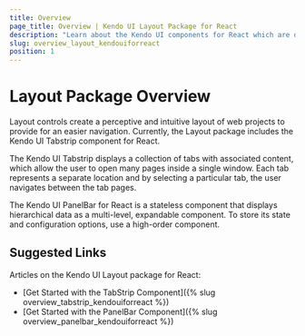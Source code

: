 ```yaml
---
title: Overview
page_title: Overview | Kendo UI Layout Package for React
description: "Learn about the Kendo UI components for React which are delivered by the Layout package."
slug: overview_layout_kendouiforreact
position: 1
---
```


# Layout Package Overview

Layout controls create a perceptive and intuitive layout of web projects to provide for an easier navigation. Currently, the Layout package includes the Kendo UI Tabstrip component for React.

The Kendo UI Tabstrip displays a collection of tabs with associated content, which allow the user to open many pages inside a single window. Each tab represents a separate location and by selecting a particular tab, the user navigates between the tab pages.

The Kendo UI PanelBar for React is a stateless component that displays hierarchical data as a multi-level, expandable component. To store its state and configuration options, use a high-order component.

## Suggested Links

Articles on the Kendo UI Layout package for React:

* [Get Started with the TabStrip Component]({% slug overview_tabstrip_kendouiforreact %})
* [Get Started with the PanelBar Component]({% slug overview_panelbar_kendouiforreact %})
